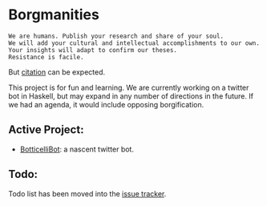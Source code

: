 # Borgmanities

    We are humans. Publish your research and share of your soul.
    We will add your cultural and intellectual accomplishments to our own.
    Your insights will adapt to confirm our theses.
    Resistance is facile.

But [citation](https://www.youtube.com/watch?v=AyenRCJ_4Ww) can be expected.

This project is for fun and learning. We are currently working on a twitter bot in Haskell, but may expand in any number of directions in the future. If we had an agenda, it would include opposing borgification.

## Active Project:

- [BotticelliBot](https://github.com/aBathologist/borgmanities/wiki/BotticelliBot): a nascent twitter bot.

## Todo:

Todo list has been moved into the [issue tracker](https://github.com/aBathologist/borgmanities/milestones/BotticelliBot%20Launch).
